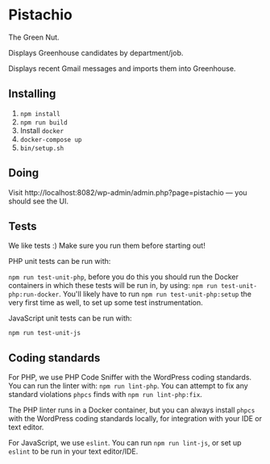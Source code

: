 Pistachio
=========

The Green Nut.

Displays Greenhouse candidates by department/job.

Displays recent Gmail messages and imports them into Greenhouse.

Installing
----------
1. `npm install`
2. `npm run build`
3. Install `docker`
4. `docker-compose up`
5. `bin/setup.sh`

Doing
-----

Visit http://localhost:8082/wp-admin/admin.php?page=pistachio — you should see the UI.

Tests
-----

We like tests :) Make sure you run them before starting out!

PHP unit tests can be run with:

`npm run test-unit-php`, before you do this you should run the Docker containers in
which these tests will be run in, by using: `npm run test-unit-php:run-docker`. You'll likely have
to run `npm run test-unit-php:setup` the very first time as well, to set up some test instrumentation.

JavaScript unit tests can be run with:

`npm run test-unit-js`

Coding standards
----------------

For PHP, we use PHP Code Sniffer with the WordPress coding standards. You can run the linter
with: `npm run lint-php`. You can attempt to fix any standard violations `phpcs` finds with
`npm run lint-php:fix`.

The PHP linter runs in a Docker container, but you can always install `phpcs` with the WordPress
coding standards locally, for integration with your IDE or text editor.

For JavaScript, we use `eslint`. You can run `npm run lint-js`, or set up `eslint` to be run in your
text editor/IDE.
